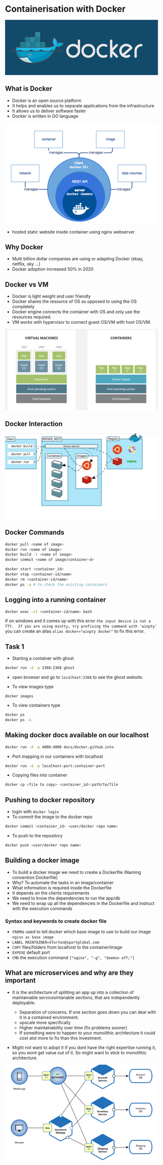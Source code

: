 # Containerisation with Docker
![](img/Docker.png)
## What is Docker
- Docker is an open source platform
- It helps and enables us to separate applications from the infrastructure
- It allows us to deliver software faster
- Docker is written in GO language

![](img/whatisdocker.png)
 
- hosted static website inside container using nginx webserver

## Why Docker
- Multi billion dollar companies are using or adapting Docker (ebay, netflix, sky ...)
- Docker adoption increased 50% in 2020

## Docker vs VM
- Docker is light weight and user friendly
- Docker shares the resource of OS as opposed to using the OS completely
- Docker engine connects the container with OS and only use the resources required.
- VM works with hypervisor to connect guest OS/VM with host OS/VM.

![](img/vmvsdocker.png)

## Docker Interaction

![](img/dockerinteraction.png)

## Docker Commands
```bash
docker pull <name of image>
docker run <name of image>
docker build -t <name of image>
docker commit <name of image/container-d>
```

```bash
docker start <container_id>
docker stop <container-id/name>
docker rm <container-id/name>
docker ps -a # to check the existing containers
```
## Logging into a running container
```bash
docker exec -it <container-id/name> bash
```
If on windows and it comes up with this error `the input device is not a TTY.  If you are using mintty, try prefixing the command with 'winpty'`
you can create an alias
`alias docker="winpty docker"`  to fix this error.

## Task 1
- Starting a container with ghost
```bash
docker run -d -p 2368:2368 ghost
```
- open browser and go to `localhost:2368` to see the ghost website.

- To view images type
```
docker images
```
- To view containers type
```bash
docker ps
docker ps -a
```

## Making docker docs available on our localhost
```bash
docker run -d -p 4000:4000 docs/docker.github.into
```

- Port mapping in our containers with localhost
```bash
docker run -d -p localhost-port:container-port
```

- Copying files into container
```bash
docker cp <file to copy> <container_id>:path/to/file
```

## Pushing to docker repository
- login with `docker login`
- To commit the image to the docker repo
```bash
docker commit <container_id> <user/docker repo name>
```
- To push to the repository
```bash
docker push <user/docker repo name>
```
## Building a docker image
- To build a docker image we need to create a Dockerfile (Naming convention Dockerfile)
- Why? To automate the tasks in an image/container
- What information is required inside the Dockerfile
- It depends on the clients requirements
- We need to know the dependencies to run the app/db
- We need to wrap up all the dependencies in the Dockerfile and instruct with the execution commands

### Syntax and keywords to create docker file
- ```FROM```is used to tell docker which base image to use to build our image ```nginx as base image```
- ```LABEL MAINTAINER=STurton@spartglobal.com```
- ```COPY``` files/folders from localhost to the container/image
- ```EXPOSE``` default port
- ```CMD``` the execution command ```["nginx", "-g", "daemon off;"]```

## What are microservices and why are they important
- It is the architecture of splitting an app up into a collection of maintainable servicesintanable sections, that are independently deployable.
    - Separation of concerns. If one section goes down you can deal with it in a contained environment.
    - upscale more specifically
    - Higher maintainability over time (fix problems sooner)
    - If something were to happen to your monolithic architecture it could cost alot more to fix than this investment.

- Might not want to adopt it if you dont have the right expertise running it, so you wont get value out of it. So might want to stick to monolithic architecture. 

![](img/microservices.png)
